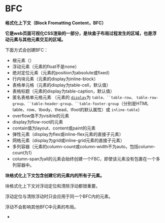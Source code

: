 # BFC

**格式化上下文（Block Fromatting Content，BFC）**

**它是web页面可视化CSS渲染的一部分，是块盒子布局过程发生的区域，也是浮动元素与其他元素交互的区域。**

下面方式会创建BFC：

- 根元素（<html>）
- 浮动元素（元素的float不是none）
- 绝对定位元素（元素的position为absolute或fixed）
- 行内块元素（元素的display为inline-block）
- 表格单元格（元素的display为table-cell，默认值）
- 表格标题（元素的display为table-caption，默认值）
- 匿名表格单元格元素 （元素的 [`display`](https://developer.mozilla.org/zh-CN/docs/Web/CSS/display)为 `table、``table-row`、 `table-row-group、``table-header-group、``table-footer-group`（分别是HTML table、row、tbody、thead、tfoot的默认属性）或 `inline-table`） 
- overflow值不为visible的元素
- display为flow-root的元素
- contain值为layout、content或paint的元素
- 弹性元素（display为flex或inline-flex元素的直接子元素）
- 网格元素（display为grid或inline-grid元素的直接子元素）
- 多列容器（元素的column-count或column-width不为auto，包括column-count为1）
- column-span为all的元素会始终创建一个FBC，即使该元素没有包裹在一个多列容器中。



**块格式化上下文包含创建它的元素内的所有子元素。**

块格式化上下文对浮动定位和清除浮动都很重要。

浮动定位与清除浮动时只会应用于同一个BFC内的元素。

浮动不会影响其他BFC中元素的布局。















*